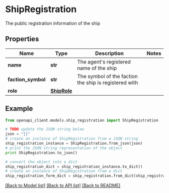 # ShipRegistration

The public registration information of the ship

## Properties

Name | Type | Description | Notes
------------ | ------------- | ------------- | -------------
**name** | **str** | The agent&#39;s registered name of the ship | 
**faction_symbol** | **str** | The symbol of the faction the ship is registered with | 
**role** | [**ShipRole**](ShipRole.md) |  | 

## Example

```python
from openapi_client.models.ship_registration import ShipRegistration

# TODO update the JSON string below
json = "{}"
# create an instance of ShipRegistration from a JSON string
ship_registration_instance = ShipRegistration.from_json(json)
# print the JSON string representation of the object
print ShipRegistration.to_json()

# convert the object into a dict
ship_registration_dict = ship_registration_instance.to_dict()
# create an instance of ShipRegistration from a dict
ship_registration_form_dict = ship_registration.from_dict(ship_registration_dict)
```
[[Back to Model list]](../README.md#documentation-for-models) [[Back to API list]](../README.md#documentation-for-api-endpoints) [[Back to README]](../README.md)


